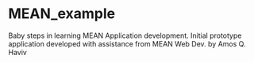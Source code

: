 # MEAN_example
Baby steps in learning MEAN Application development. Initial prototype application developed with assistance from MEAN Web Dev. by Amos Q. Haviv
